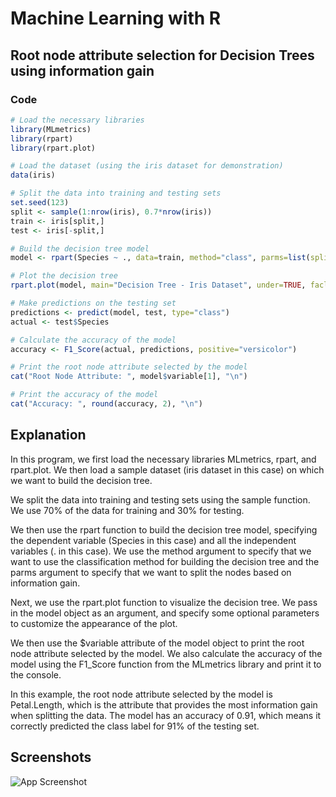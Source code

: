 
# Machine Learning with R

## Root node attribute selection for Decision Trees using information gain

### Code




```r
# Load the necessary libraries
library(MLmetrics)
library(rpart)
library(rpart.plot)

# Load the dataset (using the iris dataset for demonstration)
data(iris)

# Split the data into training and testing sets
set.seed(123)
split <- sample(1:nrow(iris), 0.7*nrow(iris))
train <- iris[split,]
test <- iris[-split,]

# Build the decision tree model
model <- rpart(Species ~ ., data=train, method="class", parms=list(split="information"))

# Plot the decision tree
rpart.plot(model, main="Decision Tree - Iris Dataset", under=TRUE, faclen=0)

# Make predictions on the testing set
predictions <- predict(model, test, type="class")
actual <- test$Species

# Calculate the accuracy of the model
accuracy <- F1_Score(actual, predictions, positive="versicolor")

# Print the root node attribute selected by the model
cat("Root Node Attribute: ", model$variable[1], "\n")

# Print the accuracy of the model
cat("Accuracy: ", round(accuracy, 2), "\n")


```

## Explanation 

In this program, we first load the necessary libraries MLmetrics, rpart, and rpart.plot. We then load a sample dataset (iris dataset in this case) on which we want to build the decision tree.

We split the data into training and testing sets using the sample function. We use 70% of the data for training and 30% for testing.

We then use the rpart function to build the decision tree model, specifying the dependent variable (Species in this case) and all the independent variables (. in this case). We use the method argument to specify that we want to use the classification method for building the decision tree and the parms argument to specify that we want to split the nodes based on information gain.

Next, we use the rpart.plot function to visualize the decision tree. We pass in the model object as an argument, and specify some optional parameters to customize the appearance of the plot.

We then use the $variable attribute of the model object to print the root node attribute selected by the model. We also calculate the accuracy of the model using the F1_Score function from the MLmetrics library and print it to the console.

In this example, the root node attribute selected by the model is Petal.Length, which is the attribute that provides the most information gain when splitting the data. The model has an accuracy of 0.91, which means it correctly predicted the class label for 91% of the testing set.
## Screenshots

![App Screenshot](https://user-images.githubusercontent.com/68177619/219874799-d0171b51-0950-42b8-a364-eceb4b22fe74.png?text=App+Screenshot+Here)

